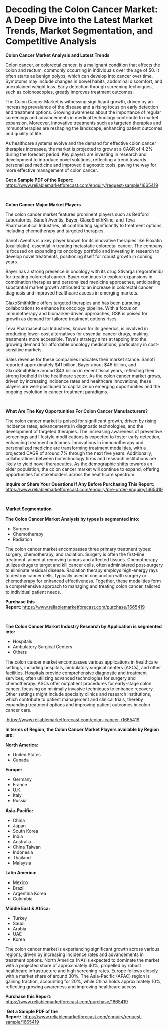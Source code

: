 <p><h1>Decoding the Colon Cancer Market: A Deep Dive into the Latest Market Trends, Market Segmentation, and Competitive Analysis</h1></p><p><strong>Colon Cancer Market Analysis and Latest Trends</strong></p>
<p><p>Colon cancer, or colorectal cancer, is a malignant condition that affects the colon and rectum, commonly occurring in individuals over the age of 50. It often starts as benign polyps, which can develop into cancer over time. Symptoms may include changes in bowel habits, abdominal discomfort, and unexplained weight loss. Early detection through screening techniques, such as colonoscopies, greatly improves treatment outcomes.</p><p>The Colon Cancer Market is witnessing significant growth, driven by an increasing prevalence of the disease and a rising focus on early detection and treatment options. Growing awareness about the importance of regular screenings and advancements in medical technology contribute to market expansion. Moreover, innovative treatments such as targeted therapies and immunotherapies are reshaping the landscape, enhancing patient outcomes and quality of life.</p><p>As healthcare systems evolve and the demand for effective colon cancer therapies increases, the market is projected to grow at a CAGR of 4.2% during the forecast period. Key players are investing in research and development to introduce novel solutions, reflecting a trend towards personalized medicine and improved diagnostic tools, paving the way for more effective management of colon cancer.</p></p>
<p><strong>Get a Sample PDF of the Report:&nbsp;</strong> <a href="https://www.reliablemarketforecast.com/enquiry/request-sample/1665419?utm_campaign=3220&utm_medium=2&utm_source=Github&utm_content=ia&utm_term=12042025&utm_id=colon-cancer">https://www.reliablemarketforecast.com/enquiry/request-sample/1665419</a></p>
<p>&nbsp;</p>
<p><strong>Colon Cancer Major Market Players</strong></p>
<p><p>The colon cancer market features prominent players such as Bedford Laboratories, Sanofi Aventis, Bayer, GlaxoSmithKline, and Teva Pharmaceutical Industries, all contributing significantly to treatment options, including chemotherapy and targeted therapies.</p><p>Sanofi Aventis is a key player known for its innovative therapies like Eloxatin (oxaliplatin), essential in treating metastatic colorectal cancer. The company is focused on expanding its oncology portfolio and investing in research to develop novel treatments, positioning itself for robust growth in coming years.</p><p>Bayer has a strong presence in oncology with its drug Stivarga (regorafenib) for treating colorectal cancer. Bayer continues to explore expansions in combination therapies and personalized medicine approaches, anticipating substantial market growth attributed to an increase in colorectal cancer diagnosis and improved healthcare access in emerging markets.</p><p>GlaxoSmithKline offers targeted therapies and has been pursuing collaborations to enhance its oncology pipeline. With a focus on immunotherapy and biomarker-driven approaches, GSK is poised for growth as demand for tailored treatment options rises.</p><p>Teva Pharmaceutical Industries, known for its generics, is involved in producing lower-cost alternatives for essential cancer drugs, making treatments more accessible. Teva's strategy aims at tapping into the growing demand for affordable oncology medications, particularly in cost-sensitive markets.</p><p>Sales revenue for these companies indicates their market stance: Sanofi reported approximately $41 billion, Bayer about $46 billion, and GlaxoSmithKline around $43 billion in recent fiscal years, reflecting their strong foothold in the healthcare sector. As the colon cancer market grows, driven by increasing incidence rates and healthcare innovations, these players are well-positioned to capitalize on emerging opportunities and the ongoing evolution in cancer treatment paradigms.</p></p>
<p>&nbsp;</p>
<p><strong>What Are The Key Opportunities For Colon Cancer Manufacturers?</strong></p>
<p><p>The colon cancer market is poised for significant growth, driven by rising incidence rates, advancements in diagnostic technologies, and the development of targeted therapies. The increasing awareness of preventive screenings and lifestyle modifications is expected to foster early detection, enhancing treatment outcomes. Innovations in immunotherapy and personalized medicine are transforming treatment modalities, with a projected CAGR of around 7% through the next five years. Additionally, collaborations between biotechnology firms and research institutions are likely to yield novel therapeutics. As the demographic shifts towards an older population, the colon cancer market will continue to expand, offering opportunities for stakeholders across the healthcare spectrum.</p></p>
<p><strong>Inquire or Share Your Questions If Any Before Purchasing This Report:</strong> <a href="https://www.reliablemarketforecast.com/enquiry/pre-order-enquiry/1665419?utm_campaign=3220&utm_medium=2&utm_source=Github&utm_content=ia&utm_term=12042025&utm_id=colon-cancer">https://www.reliablemarketforecast.com/enquiry/pre-order-enquiry/1665419</a></p>
<p>&nbsp;</p>
<p><strong>Market Segmentation</strong></p>
<p><strong>The Colon Cancer Market Analysis by types is segmented into:</strong></p>
<p><ul><li>Surgery</li><li>Chemotherapy</li><li>Radiation</li></ul></p>
<p><p>The colon cancer market encompasses three primary treatment types: surgery, chemotherapy, and radiation. Surgery is often the first-line treatment, aimed at removing tumors and affected tissues. Chemotherapy utilizes drugs to target and kill cancer cells, often administered post-surgery to eliminate residual disease. Radiation therapy employs high-energy rays to destroy cancer cells, typically used in conjunction with surgery or chemotherapy for enhanced effectiveness. Together, these modalities form a comprehensive approach to managing and treating colon cancer, tailored to individual patient needs.</p></p>
<p><strong>Purchase this Report:&nbsp;</strong><a href="https://www.reliablemarketforecast.com/purchase/1665419?utm_campaign=3220&utm_medium=2&utm_source=Github&utm_content=ia&utm_term=12042025&utm_id=colon-cancer">https://www.reliablemarketforecast.com/purchase/1665419</a></p>
<p>&nbsp;</p>
<p><strong>The Colon Cancer Market Industry Research by Application is segmented into:</strong></p>
<p><ul><li>Hospitals</li><li>Ambulatory Surgical Centers</li><li>Others</li></ul></p>
<p><p>The colon cancer market encompasses various applications in healthcare settings, including hospitals, ambulatory surgical centers (ASCs), and other facilities. Hospitals provide comprehensive diagnostic and treatment services, often utilizing advanced technologies for surgery and chemotherapy. ASCs offer outpatient procedures for early-stage colon cancer, focusing on minimally invasive techniques to enhance recovery. Other settings might include specialty clinics and research institutions, which contribute to patient management and clinical trials, thereby expanding treatment options and improving patient outcomes in colon cancer care.</p></p>
<p><a href="https://www.reliablemarketforecast.com/colon-cancer-r1665419?utm_campaign=3220&utm_medium=2&utm_source=Github&utm_content=ia&utm_term=12042025&utm_id=colon-cancer">&nbsp;https://www.reliablemarketforecast.com/colon-cancer-r1665419</a></p>
<p><strong>In terms of Region, the Colon Cancer Market Players available by Region are:</strong></p>
<p>
    <p> <strong> North America: </strong>
        <ul>
            <li>United States</li>
            <li>Canada</li>
        </ul>
        </p> 
    <p> <strong> Europe: </strong>
        <ul>
            <li>Germany</li>
            <li>France</li>
            <li>U.K.</li>
            <li>Italy</li>
            <li>Russia</li>
        </ul>
        </p> 
    <p> <strong> Asia-Pacific: </strong>
        <ul>
            <li>China</li>
            <li>Japan</li>
            <li>South Korea</li>
            <li>India</li>
            <li>Australia</li>
            <li>China Taiwan</li>
            <li>Indonesia</li>
            <li>Thailand</li>
            <li>Malaysia</li>
        </ul>
        </p> 
    <p> <strong> Latin America: </strong>
        <ul>
            <li>Mexico</li>
            <li>Brazil</li>
            <li>Argentina Korea</li>
            <li>Colombia</li>
        </ul>
        </p> 
    <p> <strong> Middle East & Africa: </strong>
        <ul>
            <li>Turkey</li>
            <li>Saudi</li>
            <li>Arabia</li>
            <li>UAE</li>
            <li>Korea</li>
        </ul>
    </p>
    </p>
<p><p>The colon cancer market is experiencing significant growth across various regions, driven by increasing incidence rates and advancements in treatment options. North America (NA) is expected to dominate the market with a projected share of approximately 40%, propelled by robust healthcare infrastructure and high screening rates. Europe follows closely with a market share of around 30%. The Asia-Pacific (APAC) region is gaining traction, accounting for 20%, while China holds approximately 10%, reflecting growing awareness and improving healthcare access.</p></p>
<p><strong>Purchase this Report: </strong><a href="https://www.reliablemarketforecast.com/purchase/1665419?utm_campaign=3220&utm_medium=2&utm_source=Github&utm_content=ia&utm_term=12042025&utm_id=colon-cancer">https://www.reliablemarketforecast.com/purchase/1665419</a></p>
<p>&nbsp;<strong>Get a Sample PDF of the Report:&nbsp;&nbsp;</strong><a href="https://www.reliablemarketforecast.com/enquiry/request-sample/1665419?utm_campaign=3220&utm_medium=2&utm_source=Github&utm_content=ia&utm_term=12042025&utm_id=colon-cancer">https://www.reliablemarketforecast.com/enquiry/request-sample/1665419</a></p>
<p><strong></strong></p>
<p><p></p><p></p><p></p></p>